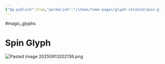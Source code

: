 ```yaml
---
{"dg-publish":true,"permalink":"/items/tome-pages/glyph-related/spin-glyph/"}
---
```


#magic_glyphs
# Spin Glyph

![Pasted image 20250913202136.png](/img/user/items/tome%20pages/image%20files/Pasted%20image%2020250913202136.png)